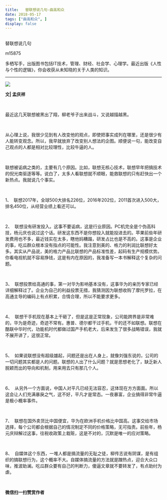 ```yaml
---
title:   替联想说几句-曲高和众
date: 2018-05-17
tags: ["曲高和众", ]
display: false
---
```



## 



替联想说几句




m15875




多栖写手，出版图书包括IT技术，管理、财经、社会学、心理学。最近出版《人性与个性的逻辑》，你会收获从未知晓的关于人类的知识。


****

<img class="" data-ratio="0.75" data-s="300,640" src="https://mmbiz.qpic.cn/mmbiz_jpg/fxGMiaL5Zj1giaQIHHhSgwIlppr8CTibqBLVicuadDlKPKQrtiaakxqY7Go5XCziav48ERnicGNsyncETEibWlAZiaQHQTA/640?wx_fmt=jpeg" data-type="jpeg" data-w="960" style=""/>

**文| 孟庆祥**

&nbsp;

最近这几天联想被黑出了翔，柳老爷子出来战斗，又说越描越黑。

&nbsp;

从心理上说，我很少见到有人改变他的观点，即使把事实成列在哪里，还是很少有人能转变观念。所以，我早就放弃了改变别人想法的企图。顺便说一句，能改变自己观点的人都是相对比较理性，比较牛逼的人。

&nbsp;

联想被诟病之类的，主要有几个原因。比如，联想无核心技术，联想早年把搞技术的倪光南驱逐等等。说白了，太多人看联想就不顺眼，能救联想的只有赶快出一个新热点。我就说几个事实。

&nbsp;

1、&nbsp; 联想2017年，全球500大排名226位，2016年202位，2011首次进入500大，排名450位，从经营业绩上看还可以。

&nbsp;

2、&nbsp; 联想没有研发投入。这事不要诟病，这是行业原因。PC机完全是个伪高科技，杨元庆也说过这个话。研发这东西不是你想投入就能投进去的。苹果前些年研发费用也不多，最近钱实在太多，瞎他妈糟蹋，研发占比也是不高的。这事是企业的事，吃瓜群众根本没有指点的可能性。我注意到美的、格力的利润比联想好太多。其实从产品说，美的格力产品比联想的产品标准性差，起码有生产规模优势。你看电视机就不容易挣钱，这是有内在原因的，我准备写一本书解释这个复杂的问题。

&nbsp;

3、&nbsp; 联想投票给高通的事，第一对华为影响基本没有，这事华为的亲历专家已经详细解释过了。企业为自己的利益投票无措，我猜测因为联想收购了摩托罗拉，在高通主导的编码上有点积累，合情合理，所以不能要求更多。

&nbsp;

4、&nbsp; 联想干手机现在基本上干砸了，但是这是正常现象，公司能跨界是非常难的，华为是奇迹，奇迹不常有。惠普、德尔都干过手机，干的还不如联想。联想在酷联中华时代，功能机时代都做过国产手机老大，后来发生了很多战略错误，我就不展开讲了，这很正常。

&nbsp;

5、&nbsp; 如果说联想没有超级雄起，问题还是出在人身上，就像刘强东说的，公司的一切问题其实都是人的问题。联想的人出了什么问题？就是思想老化了，缺乏新人脱颖而出的导向和机制，用来用去只有那几个人。

&nbsp;

6、&nbsp; 从另外一个方面说，中国人对平凡已经无法容忍，这体现在方方面面。所以这会让人们充满暴戾之气，这不好，平凡才是常态。一夜暴富，企业搞得非常牛逼是极小概率事件。

&nbsp;

7、&nbsp; 联想在国外卖货比中国便宜，华为在欧洲手机价格比中国高。这事交给市场选择，每个公司都会根据自己的情况制定不同的价格策略，无可指责。前些年，杨元庆辩解过这事，往税收政策上栽赃，这是不对的，沉默是唯一的应对策略。

&nbsp;

8、&nbsp; 自媒体这个东西，一堆人都是搞流量的无耻之徒，柳传志说有阴谋，是有组织的搞联想行为，这个概率不大。自媒体搞流量的方法就是蹭热点，迎合大众口味，推波助澜。吃瓜群众要有自己的判断力，傻逼文章就不要转发了，有点助纣为虐。

&nbsp;




**微信扫一扫赞赏作者**